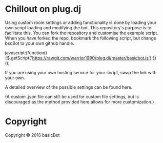 # Chillout on plug.dj

Using custom room settings or adding functionality is done by loading your own script loading and modifying the bot. This repository's purpose is to facilitate this. You can fork the repository and customise the example script. When you have forked the repo, bookmark the following script, but change bscBot to your own github handle.

javascript:(function(){$.getScript('https://rawgit.com/warrior1990/plug.dj/master/basicbot.js');})();

If you are using your own hosting service for your script, swap the link with your own.

A detailed overview of the possible settings can be found here.

(A custom .json file can still be used for custom file settings, but is discouraged as the method provided here allows for more customization.)

# Copyright

Copyright © 2016 basicBot
